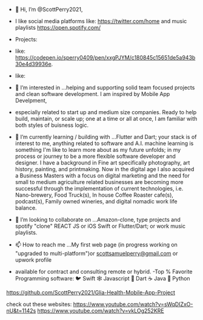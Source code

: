 - 👋 Hi, I’m @ScottPerry2021, 

- I like social media platforms like: https://twitter.com/home and music playlists https://open.spotify.com/
- Projects:
- like: https://codepen.io/sperry0409/pen/xxgPJYM/c180845c15651de5a943b30e4d39936e.
- like: 

- 👀 I’m interested in ...helping and supporting solid team focused projects and clean software development. I am inspired by Mobile App Develpment, 
- especially related to start up and medium size companies. Ready to help build, maintain, or scale up; one at a time or all at once, I am familiar with both styles of buisness logic.
- 🌱 I’m currently learning / building with ...Flutter and Dart; your stack is of interest to me, anything related to software and A.I. machine learning is something I'm like to learn more about as my future unfolds; in my process or journey to be a more flexible software developer and designer. I have a background in Fine art specifically photography, art history, painting, and printmaking. Now in the digital age I also acquired a Business Masters with a focus on digital marketing and the need for small to medium agriculture related businesses are becoming more successful through the implementation of current technologies, i.e. Nano-brewery, Food Truck(s), In house Coffee Roaster cafe(s), podcast(s), Family owned wineries, and digital nomadic work life balance.


- 💞️ I’m looking to collaborate on ...Amazon-clone, type projects and spotify "clone" REACT JS or iOS Swift or Flutter/Dart; or work music playlists.
- 📫 How to reach me ...My first web page (in progress working on "upgraded to multi-platform")or scottsamuelperry@gmail.com or upwork profile 
- available for contract and consulting remote or hybrid.
-Top % Favorite Programming software:
🐦 Swift
🕸 Javascript
🎯 Dart
☕️ Java
🐍 Python

https://github.com/ScottPerry2021/Glia-Health-Mobile-App-Project

check out these websites:
https://www.youtube.com/watch?v=sWqDIZxO-nU&t=1142s
https://www.youtube.com/watch?v=vkLOg252KRE 






<!---
ScottPerry2021/ScottPerry2021 is a ✨ special ✨ repository because its `README.md` (this file) appears on your GitHub profile.
You can click the Preview link to take a look at your changes.
--->
